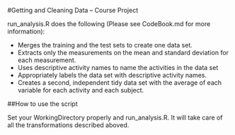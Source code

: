 #Getting and Cleaning Data – Course Project

run_analysis.R does the following (Please see CodeBook.md for more information):

- Merges the training and the test sets to create one data set.
- Extracts only the measurements on the mean and standard deviation for each measurement.
- Uses descriptive activity names to name the activities in the data set
- Appropriately labels the data set with descriptive activity names.
- Creates a second, independent tidy data set with the average of each variable for each activity and each subject.

##How to use the script

Set your WorkingDirectory properly and run_analysis.R. It will take care of all the transformations described aboved.
